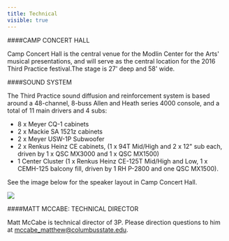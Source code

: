 ```yaml
---
title: Technical
visible: true
---
```


####CAMP CONCERT HALL                                     

Camp Concert Hall is the central venue for the Modlin Center for the Arts' musical presentations, and will serve as the central location for the 2016 Third Practice festival.The stage is 27' deep and 58' wide.

####SOUND SYSTEM                                     

The Third Practice sound diffusion and reinforcement system is based around a 48-channel, 8-buss Allen and Heath series 4000 console, and a total of 11 main drivers and 4 subs: 

* 8 x Meyer CQ-1 cabinets
* 2 x Mackie SA 1521z cabinets
* 2 x Meyer USW-1P Subwoofer
* 2 x Renkus Heinz CE cabinets, (1 x 94T Mid/High and 2 x 12" sub each, driven by 1 x QSC MX3000 and 1 x QSC MX1500)
* 1 Center Cluster (1 x Renkus Heinz CE-125T Mid/High and Low, 1 x CEMH-125 balcony fill, driven by 1 RH P-2800 and one QSC MX1500). 

See the image below for the speaker layout in Camp Concert Hall.

![](http://thirdpractice.org/3p16/images/3p_speakers.png)

####MATT MCCABE: TECHNICAL DIRECTOR

Matt McCabe is technical director of 3P. Please direction questions to him at mccabe_matthew@columbusstate.edu.